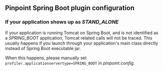 ## Pinpoint Spring Boot plugin configuration

### If your application shows up as *STAND_ALONE*
If your application is running Tomcat on Spring Boot, and is not identified as a *SPRING_BOOT* application, Tomcat
related calls will not be traced. This usually happens if you launch through your application's main class directly
instead of Spring Boot executable jar.

When this happens, please manually set `profiler.applicationservertype=SPRING_BOOT` in *pinpoint.config*.
 